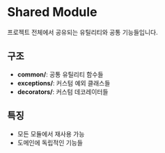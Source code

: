 # Shared Module

프로젝트 전체에서 공유되는 유틸리티와 공통 기능들입니다.

## 구조

- **common/**: 공통 유틸리티 함수들
- **exceptions/**: 커스텀 예외 클래스들
- **decorators/**: 커스텀 데코레이터들

## 특징

- 모든 모듈에서 재사용 가능
- 도메인에 독립적인 기능들 